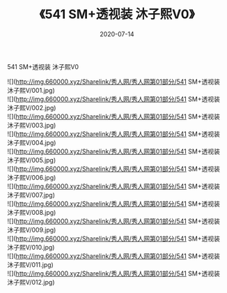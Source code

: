 ﻿---
layout: post
title:  《541 SM+透视装 沐子熙V0》
date:   2020-07-14
img: http://img.660000.xyz/Sharelink/秀人网/秀人网第01部分/541 SM+透视装 沐子熙V0/000.jpg
categories: [美女, 清纯, 唯美]
---

541 SM+透视装 沐子熙V0

  ![](http://img.660000.xyz/Sharelink/秀人网/秀人网第01部分/541 SM+透视装 沐子熙V/001.jpg) <br> ![](http://img.660000.xyz/Sharelink/秀人网/秀人网第01部分/541 SM+透视装 沐子熙V/002.jpg) <br> ![](http://img.660000.xyz/Sharelink/秀人网/秀人网第01部分/541 SM+透视装 沐子熙V/003.jpg) <br> ![](http://img.660000.xyz/Sharelink/秀人网/秀人网第01部分/541 SM+透视装 沐子熙V/004.jpg) <br> ![](http://img.660000.xyz/Sharelink/秀人网/秀人网第01部分/541 SM+透视装 沐子熙V/005.jpg) <br> ![](http://img.660000.xyz/Sharelink/秀人网/秀人网第01部分/541 SM+透视装 沐子熙V/006.jpg) <br> ![](http://img.660000.xyz/Sharelink/秀人网/秀人网第01部分/541 SM+透视装 沐子熙V/007.jpg) <br> ![](http://img.660000.xyz/Sharelink/秀人网/秀人网第01部分/541 SM+透视装 沐子熙V/008.jpg) <br> ![](http://img.660000.xyz/Sharelink/秀人网/秀人网第01部分/541 SM+透视装 沐子熙V/009.jpg) <br> ![](http://img.660000.xyz/Sharelink/秀人网/秀人网第01部分/541 SM+透视装 沐子熙V/010.jpg) <br> ![](http://img.660000.xyz/Sharelink/秀人网/秀人网第01部分/541 SM+透视装 沐子熙V/011.jpg) <br> ![](http://img.660000.xyz/Sharelink/秀人网/秀人网第01部分/541 SM+透视装 沐子熙V/012.jpg) <br>